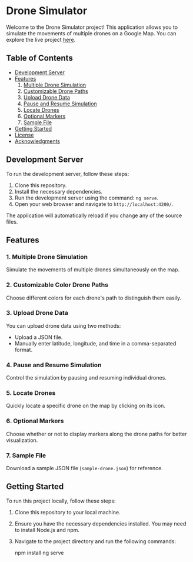 # Drone Simulator

Welcome to the Drone Simulator project! This application allows you to simulate the movements of multiple drones on a Google Map. You can explore the live project [here]([https://your-live-demo-link.com/](https://simulator-drone.netlify.app/)).

## Table of Contents
- [Development Server](#development-server)
- [Features](#features)
    1. [Multiple Drone Simulation](#1-multiple-drone-simulation)
    2. [Customizable Drone Paths](#2-customizable-drone-paths)
    3. [Upload Drone Data](#3-upload-drone-data)
    4. [Pause and Resume Simulation](#4-pause-and-resume-simulation)
    5. [Locate Drones](#5-locate-drones)
    6. [Optional Markers](#6-optional-markers)
    7. [Sample File](#7-sample-file)
- [Getting Started](#getting-started)
- [License](#license)
- [Acknowledgments](#acknowledgments)

## Development Server

To run the development server, follow these steps:

1. Clone this repository.
2. Install the necessary dependencies.
3. Run the development server using the command: `ng serve`.
4. Open your web browser and navigate to `http://localhost:4200/`.

The application will automatically reload if you change any of the source files.

## Features

### 1. Multiple Drone Simulation

Simulate the movements of multiple drones simultaneously on the map.

### 2. Customizable Color Drone Paths

Choose different colors for each drone's path to distinguish them easily.

### 3. Upload Drone Data

You can upload drone data using two methods:
- Upload a JSON file.
- Manually enter latitude, longitude, and time in a comma-separated format.

### 4. Pause and Resume Simulation

Control the simulation by pausing and resuming individual drones.

### 5. Locate Drones

Quickly locate a specific drone on the map by clicking on its icon.

### 6. Optional Markers

Choose whether or not to display markers along the drone paths for better visualization.

### 7. Sample File

Download a sample JSON file (`sample-drone.json`) for reference.

## Getting Started

To run this project locally, follow these steps:

1. Clone this repository to your local machine.
2. Ensure you have the necessary dependencies installed. You may need to install Node.js and npm.
3. Navigate to the project directory and run the following commands:

   npm install
   ng serve
